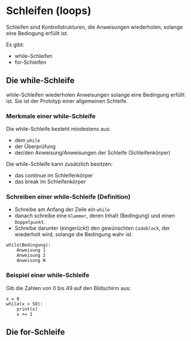 # Schleifen (loops)

Schleifen sind Kontrollstrukturen, die Anweisungen wiederholen, solange eine Bedingung erfüllt ist.

Es gibt:

- while-Schleifen
- for-Schleifen

## Die while-Schleife

while-Schleifen wiederholen Anweisungen solange eine Bedingung erfüllt ist.
Sie ist der Prototyp einer allgemeinen Schleife.

### Merkmale einer while-Schleife

Die while-Schleife besteht mindestens aus:

- dem `while`
- der Überprüfung
- der/den Anweisung/Anweisungen der Schleife (Schleifenkörper)

Die while-Schleife kann zusätzlich besitzen:

- das continue im Schleifenkörper
- das break im Schleifenkörper

### Schreiben einer while-Schleife (Definition)

- Schreibe am Anfang der Zeile ein `while`
- danach schreibe eine `Klammer`, deren Inhalt (Bedingung) und einen `Doppelpunkt`.
- Schreibe darunter (eingerückt) den gewünschten `Codeblock`, der wiederholt wird, solange die Bedingung wahr ist.

```
while(Bedingung):
    Anweisung 1
    Anweisung 2
    Anweisung N
```

### Beispiel einer while-Schleife

Gib die Zahlen von 0 bis 49 auf den Bildschirm aus:

```
x = 0
while(x < 50):
    print(x)
    x += 1
```

## Die for-Schleife
